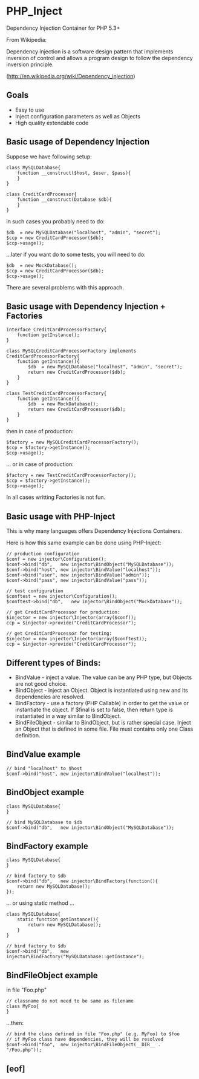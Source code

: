 # PHP_Inject

Dependency Injection Container for PHP 5.3+

From Wikipedia:

Dependency injection is a software design pattern that implements inversion of control and allows a program design to follow the dependency inversion principle.

(http://en.wikipedia.org/wiki/Dependency_injection)

## Goals

- Easy to use
- Inject configuration parameters as well as Objects
- High quality extendable code


## Basic usage of Dependency Injection

Suppose we have following setup:

```
class MySQLDatabase{
	function __construct($host, $user, $pass){
	}
}

class CreditCardProcessor{
	function __construct(Database $db){
	}
}
```

in such cases you probably need to do:

```
$db  = new MySQLDatabase("localhost", "admin", "secret");
$ccp = new CreditCardProcessor($db);
$ccp->usage();
```

...later if you want do to some tests, you will need to do:

```
$db  = new MockDatabase();
$ccp = new CreditCardProcessor($db);
$ccp->usage();
```

There are several problems with this approach.

## Basic usage with Dependency Injection + Factories

```
interface CreditCardProcessorFactory{
	function getInstance();
}

class MySQLCreditCardProcessorFactory implements CreditCardProcessorFactory{
	function getInstance(){
		$db  = new MySQLDatabase("localhost", "admin", "secret");
		return new CreditCardProcessor($db);
	}
}

class TestCreditCardProcessorFactory{
	function getInstance(){
		$db  = new MockDatabase();
		return new CreditCardProcessor($db);
	}
}
```

then in case of production:

```
$factory = new MySQLCreditCardProcessorFactory();
$ccp = $factory->getInstance();
$ccp->usage();
```

... or in case of production:

```
$factory = new TestCreditCardProcessorFactory();
$ccp = $factory->getInstance();
$ccp->usage();
```

In all cases writting Factories is not fun.

## Basic usage with PHP-Inject

This is why many languages offers Dependency Injections Containers.

Here is how this same example can be done using PHP-Inject:

```
// production configuration
$conf = new injector\Configuration();
$conf->bind("db",	new injector\BindObject("MySQLDatabase"));
$conf->bind("host",	new injector\BindValue("localhost"));
$conf->bind("user",	new injector\BindValue("admin"));
$conf->bind("pass",	new injector\BindValue("pass"));

// test configuration
$conftest = new injector\Configuration();
$conftest->bind("db",	new injector\BindObject("MockDatabase"));

// get CreditCardProcessor for production:
$injector = new injector\Injector(array($conf));
ccp = $injector->provide("CreditCardProcessor");

// get CreditCardProcessor for testing:
$injector = new injector\Injector(array($conftest));
ccp = $injector->provide("CreditCardProcessor");
```

## Different types of Binds:

- BindValue - inject a value. The value can be any PHP type, but Objects are not good choice.
- BindObject - inject an Object. Object is instantiated using new and its dependencies are resolved.
- BindFactory - use a factory (PHP Callable) in order to get the value or instantiate the object. If $final is set to false, then return type is instantiated in a way similar to BindObject.
- BindFileObject - similar to BindObject, but is rather special case. Inject an Object that is defined in some file. File must contains only one Class definition.

## BindValue example

```
// bind "localhost" to $host
$conf->bind("host",	new injector\BindValue("localhost"));
```

## BindObject example

```
class MySQLDatabase{
}

// bind MySQLDatabase to $db
$conf->bind("db",	new injector\BindObject("MySQLDatabase"));
```

## BindFactory example

```
class MySQLDatabase{
}

// bind factory to $db
$conf->bind("db",	new injector\BindFactory(function(){
	return new MySQLDatabase();
});
```

... or using static method ...

```
class MySQLDatabase{
	static function getInstance(){
		return new MySQLDatabase();
	}
}

// bind factory to $db
$conf->bind("db",	new injector\BindFactory("MySQLDatabase::getInstance");
```

## BindFileObject example

in file "Foo.php"
```
// classname do not need to be same as filename
class MyFoo{
}
```

...then:

```
// bind the class defined in file "Foo.php" (e.g. MyFoo) to $foo
// if MyFoo class have dependencies, they will be resolved
$conf->bind("foo",	new injector\BindFileObject(__DIR__ . "/Foo.php"));
```

## [eof]
